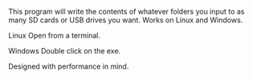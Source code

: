 This program will write the contents of whatever folders you input to as many SD cards or USB drives you want.
Works on Linux and Windows.

Linux
Open from a terminal.

Windows
Double click on the exe.

Designed with performance in mind.
